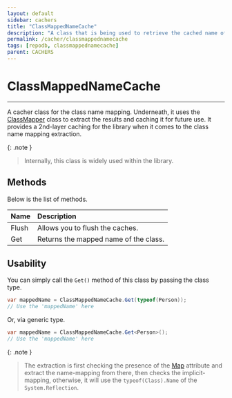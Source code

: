 ```yaml
---
layout: default
sidebar: cachers
title: "ClassMappedNameCache"
description: "A class that is being used to retrieve the cached name of the class or data entity."
permalink: /cacher/classmappednamecache
tags: [repodb, classmappednamecache]
parent: CACHERS
---
```


# ClassMappedNameCache

---

A cacher class for the class name mapping. Underneath, it uses the [ClassMapper](/mapper/classmapper) class to extract the results and caching it for future use. It provides a 2nd-layer caching for the library when it comes to the class name mapping extraction.

{: .note }
> Internally, this class is widely used within the library.

## Methods

Below is the list of methods.

| Name | Description |
|:-----|:------------|
| Flush | Allows you to flush the caches. |
| Get | Returns the mapped name of the class. |

## Usability

You can simply call the `Get()` method of this class by passing the class type.

```csharp
var mappedName = ClassMappedNameCache.Get(typeof(Person));
// Use the 'mappedName' here
```

Or, via generic type.

```csharp
var mappedName = ClassMappedNameCache.Get<Person>();
// Use the 'mappedName' here
```

{: .note }
> The extraction is first checking the presence of the [Map](/attribute/map#class-mapping) attribute and extract the name-mapping from there, then checks the implicit-mapping, otherwise, it will use the `typeof(Class).Name` of the `System.Reflection`.